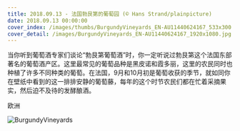 ```yaml
---
title: 2018.09.13 - 法国勃艮第的葡萄园 (© Hans Strand/plainpicture)
date: 2018.09.13 00:00:00
cover_index: /images/thumbs/BurgundyVineyards_EN-AU11440624167_533x300.jpg
cover_detail: /images/BurgundyVineyards_EN-AU11440624167_1920x1080.jpg
---
```


当你听到葡萄酒专家们谈论“勃艮第葡萄酒”时，你一定听说过勃艮第这个法国东部著名的葡萄酒产区。这里最常见的葡萄品种是黑皮诺和霞多丽，这里的农民同时也种植了许多不同种类的葡萄。在法国，9月和10月初是葡萄收获的季节，就如同你在壁纸中看到的这一排排安静的葡萄藤，每年的这个时节农民们都在忙着采摘果实，然后迫不及待的发酵酿酒。

欧洲

![BurgundyVineyards](/images/BurgundyVineyards_EN-AU11440624167_1920x1080.jpg)
